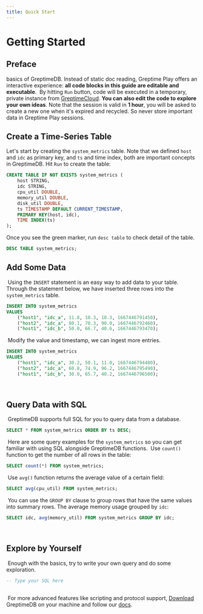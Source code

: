 ```yaml
---
title: Quick Start
---
```

# Getting Started

## Preface

basics of GreptimeDB. Instead of static doc reading, Greptime Play offers an
interactive experience: **all code blocks in this guide are editable and
executable**.
​
By hitting `Run` button, code will be executed in a temporary, private instance
from [GreptimeCloud](https://greptime.com/product/cloud). **You can also edit
the code to explore your own ideas**. Note that the session is valid in **1
hour**, you will be asked to create a new one when it's expired and recycled. So
never store important data in Greptime Play sessions.
​
## Create a Time-Series Table

Let's start by creating the `system_metrics` table. Note that we defined `host`
and `idc` as primary key, and `ts` and time index, both are important concepts
in GreptimeDB. Hit `Run` to create the table:
​

```sql
CREATE TABLE IF NOT EXISTS system_metrics (
    host STRING,
    idc STRING,
    cpu_util DOUBLE,
    memory_util DOUBLE,
    disk_util DOUBLE,
    ts TIMESTAMP DEFAULT CURRENT_TIMESTAMP,
    PRIMARY KEY(host, idc),
    TIME INDEX(ts)
);
```

Once you see the green marker, run `desc table` to check detail of the table.
​
```sql
DESC TABLE system_metrics;
```

## Add Some Data

​
Using the `INSERT` statement is an easy way to add data to your table. Through
the statement below, we have inserted three rows into the `system_metrics`
table.
​

``` sql
INSERT INTO system_metrics
VALUES
    ("host1", "idc_a", 11.8, 10.3, 10.3, 1667446791450),
    ("host2", "idc_a", 80.1, 70.3, 90.0, 1667446792460),
    ("host1", "idc_b", 50.0, 66.7, 40.6, 1667446793470);
```

​
Modify the value and timestamp, we can ingest more entries.
​

``` sql
INSERT INTO system_metrics
VALUES
    ("host1", "idc_a", 30.2, 50.1, 11.0, 1667446794480),
    ("host2", "idc_a", 60.8, 74.9, 96.2, 1667446795490),
    ("host1", "idc_b", 30.0, 65.7, 40.2, 1667446796500);
```

​

## Query Data with SQL

​
GreptimeDB supports full SQL for you to query data from a database.
​

``` sql
SELECT * FROM system_metrics ORDER BY ts DESC;
```

​
Here are some query examples for the `system_metrics` so you can get familiar
with using SQL alongside GreptimeDB functions.
​
Use `count()` function to get the number of all rows in the table:
​

``` sql
SELECT count(*) FROM system_metrics;
```

​
Use `avg()` function returns the average value of a certain field:
​

``` sql
SELECT avg(cpu_util) FROM system_metrics;
```

​
You can use the `GROUP BY` clause to group rows that have the same values into
summary rows. The average memory usage grouped by `idc`:
​

```sql
SELECT idc, avg(memory_util) FROM system_metrics GROUP BY idc;
```

​

## Explore by Yourself

​
Enough with the basics, try to write your own query and do some exploration.
​

```sql
-- Type your SQL here
​
```

​
For more advanced features like scripting and protocol support,
[Download](https://greptime.com/download/) GreptimeDB on your machine and
follow our [docs](https://docs.greptime.com).
